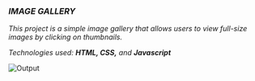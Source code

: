 ### ***IMAGE GALLERY***

*This project is a simple image gallery that allows users to view full-size images by clicking on thumbnails.*

*Technologies used:* ***HTML, CSS,*** *and* ***Javascript***
<br>


![Output](https://github.com/jeyasri-senthil/Image-Gallery/assets/108861190/7185251c-90cc-4749-9cfd-a0f729a8122b)

